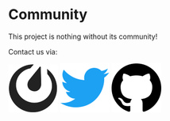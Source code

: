 # Community

This project is nothing without its community!

Contact us via:

[![Mattermost](img/mattermost.png)](https://chat.btcpayserver.org/)
[![Twitter](img/twitter.png)](https://twitter.com/BtcpayServer)
[![Github](img/github.png)](https://github.com/btcpayserver/btcpayserver)
